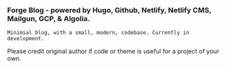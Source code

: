 ### **Forge Blog** - powered by Hugo, Github, Netlify, Netlify CMS, Mailgun, GCP, & Algolia.

```
Minimial blog, with a small, modern, codebase. Currently in development.
```

Please credit original author if code or theme is useful for a project of your own.